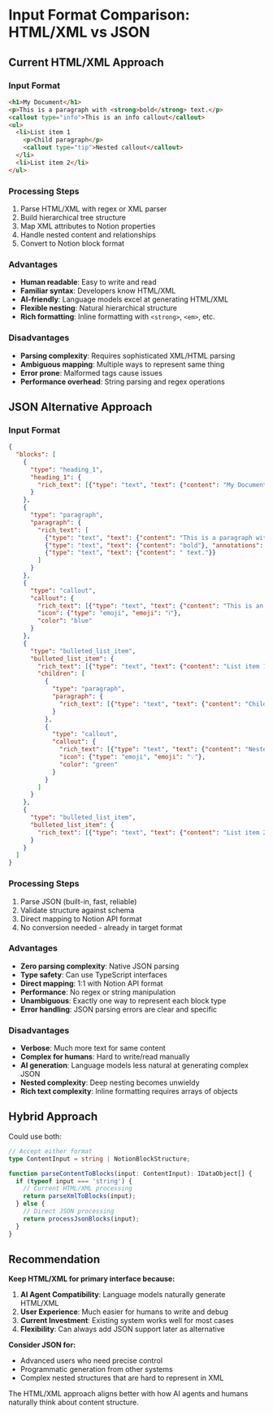 # Input Format Comparison: HTML/XML vs JSON

## Current HTML/XML Approach

### Input Format
```html
<h1>My Document</h1>
<p>This is a paragraph with <strong>bold</strong> text.</p>
<callout type="info">This is an info callout</callout>
<ul>
  <li>List item 1
    <p>Child paragraph</p>
    <callout type="tip">Nested callout</callout>
  </li>
  <li>List item 2</li>
</ul>
```

### Processing Steps
1. Parse HTML/XML with regex or XML parser
2. Build hierarchical tree structure
3. Map XML attributes to Notion properties
4. Handle nested content and relationships
5. Convert to Notion block format

### Advantages
- **Human readable**: Easy to write and read
- **Familiar syntax**: Developers know HTML/XML
- **AI-friendly**: Language models excel at generating HTML/XML
- **Flexible nesting**: Natural hierarchical structure
- **Rich formatting**: Inline formatting with `<strong>`, `<em>`, etc.

### Disadvantages
- **Parsing complexity**: Requires sophisticated XML/HTML parsing
- **Ambiguous mapping**: Multiple ways to represent same thing
- **Error prone**: Malformed tags cause issues
- **Performance overhead**: String parsing and regex operations

## JSON Alternative Approach

### Input Format
```json
{
  "blocks": [
    {
      "type": "heading_1",
      "heading_1": {
        "rich_text": [{"type": "text", "text": {"content": "My Document"}}]
      }
    },
    {
      "type": "paragraph", 
      "paragraph": {
        "rich_text": [
          {"type": "text", "text": {"content": "This is a paragraph with "}},
          {"type": "text", "text": {"content": "bold"}, "annotations": {"bold": true}},
          {"type": "text", "text": {"content": " text."}}
        ]
      }
    },
    {
      "type": "callout",
      "callout": {
        "rich_text": [{"type": "text", "text": {"content": "This is an info callout"}}],
        "icon": {"type": "emoji", "emoji": "ℹ️"},
        "color": "blue"
      }
    },
    {
      "type": "bulleted_list_item",
      "bulleted_list_item": {
        "rich_text": [{"type": "text", "text": {"content": "List item 1"}}],
        "children": [
          {
            "type": "paragraph",
            "paragraph": {
              "rich_text": [{"type": "text", "text": {"content": "Child paragraph"}}]
            }
          },
          {
            "type": "callout", 
            "callout": {
              "rich_text": [{"type": "text", "text": {"content": "Nested callout"}}],
              "icon": {"type": "emoji", "emoji": "💡"},
              "color": "green"
            }
          }
        ]
      }
    },
    {
      "type": "bulleted_list_item",
      "bulleted_list_item": {
        "rich_text": [{"type": "text", "text": {"content": "List item 2"}}]
      }
    }
  ]
}
```

### Processing Steps
1. Parse JSON (built-in, fast, reliable)
2. Validate structure against schema
3. Direct mapping to Notion API format
4. No conversion needed - already in target format

### Advantages
- **Zero parsing complexity**: Native JSON parsing
- **Type safety**: Can use TypeScript interfaces
- **Direct mapping**: 1:1 with Notion API format
- **Performance**: No regex or string manipulation
- **Unambiguous**: Exactly one way to represent each block type
- **Error handling**: JSON parsing errors are clear and specific

### Disadvantages
- **Verbose**: Much more text for same content
- **Complex for humans**: Hard to write/read manually
- **AI generation**: Language models less natural at generating complex JSON
- **Nested complexity**: Deep nesting becomes unwieldy
- **Rich text complexity**: Inline formatting requires arrays of objects

## Hybrid Approach

Could use both:

```typescript
// Accept either format
type ContentInput = string | NotionBlockStructure;

function parseContentToBlocks(input: ContentInput): IDataObject[] {
  if (typeof input === 'string') {
    // Current HTML/XML processing
    return parseXmlToBlocks(input);
  } else {
    // Direct JSON processing
    return processJsonBlocks(input);
  }
}
```

## Recommendation

**Keep HTML/XML for primary interface because:**

1. **AI Agent Compatibility**: Language models naturally generate HTML/XML
2. **User Experience**: Much easier for humans to write and debug
3. **Current Investment**: Existing system works well for most cases
4. **Flexibility**: Can always add JSON support later as alternative

**Consider JSON for:**
- Advanced users who need precise control
- Programmatic generation from other systems
- Complex nested structures that are hard to represent in XML

The HTML/XML approach aligns better with how AI agents and humans naturally think about content structure.